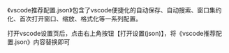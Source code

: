 《vscode推荐配置.json》包含了vscode便捷化的自动保存、自动搜索、窗口集约化、首次打开窗口、缩放、格式化等一系列配置。

打开vscode设置页后，点击右上角按钮【打开设置(json)】，将《vscode推荐配置.json》内容替换即可
